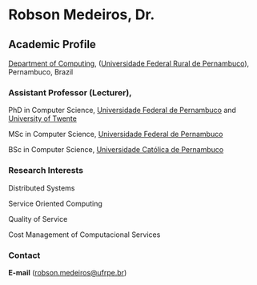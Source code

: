 # Robson Medeiros, Dr.


## Academic Profile

[Department of Computing](http://dc.ufrpe.br), ([Universidade Federal Rural de Pernambuco](http://www.ufrpe.br)), Pernambuco, Brazil 



### Assistant Professor (Lecturer), 




PhD in Computer Science, [Universidade Federal de Pernambuco](http://ufpe.br) and [University of Twente](https://www.utwente.nl/)

MSc in Computer Science, [Universidade Federal de Pernambuco](http://ufpe.br)

BSc in Computer Science, [Universidade Católica de Pernambuco](https://portal.unicap.br/)



### Research Interests

Distributed Systems

Service Oriented Computing

Quality of Service

Cost Management of Computacional Services




### Contact
**E-mail** ([robson.medeiros@ufrpe.br](mailto:robson.medeiros@ufrpe.br))
